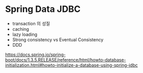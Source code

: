 # Spring Data JDBC

- transaction 의 성질
- caching
- lazy loading
- Strong consistency vs Eventual Consistency
- DDD

<https://docs.spring.io/spring-boot/docs/1.3.5.RELEASE/reference/html/howto-database-initialization.html#howto-initialize-a-database-using-spring-jdbc>
